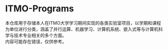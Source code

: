 # ITMO-Programs
本仓库用于存储本人在ITMO大学学习期间实现的各类实验室项目，以学期和课程为单位进行分类，涵盖了并行运算、机器学习、计算机系统、嵌入式等与计算机科学与技术专业相关的多个方面。<br>
内容可能存在错误，仅供参考。